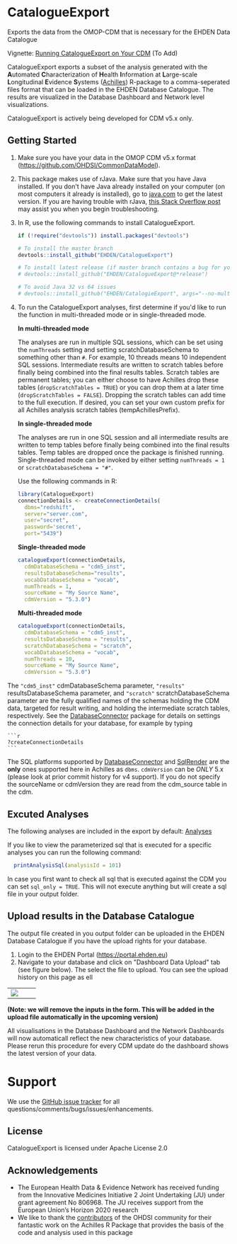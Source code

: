 CatalogueExport
===============
Exports the data from the OMOP-CDM that is necessary for the EHDEN Data Catalogue
 
Vignette: [Running CatalogueExport on Your CDM](https://github.com/EHDEN/CatalogueExport/raw/master/vignettes/RunningCatalogueExport.pdf) (To Add)

CatalogueExport exports a subset of the analysis generated with the **A**utomated **C**haracterization of **H**ealth **I**nformation at **L**arge-scale **L**ongitudinal **E**vidence **S**ystems ([Achilles](https://github,com/OHDSI/Achilles)) R-package to a comma-seperated files format that can be loaded in the EHDEN Database Catalogue. The results are visualized in the Database Dashboard and Network level visualizations.

CatalogueExport is actively being developed for CDM v5.x only.


## Getting Started


1. Make sure you have your data in the OMOP CDM v5.x format
    (https://github.com/OHDSI/CommonDataModel).

2. This package makes use of rJava. Make sure that you have Java installed. If you don't have Java already installed on your computer (on most computers it already is installed), go to [java.com](https://java.com) to get the latest version. If you are having trouble with rJava, [this Stack Overflow post](https://stackoverflow.com/questions/7019912/using-the-rjava-package-on-win7-64-bit-with-r) may assist you when you begin troubleshooting.


3. In R, use the following commands to install CatalogueExport.

    ```r
    if (!require("devtools")) install.packages("devtools")
    
    # To install the master branch
    devtools::install_github("EHDEN/CatalogueExport")
    
    # To install latest release (if master branch contains a bug for you)
    # devtools::install_github("EHDEN/CatalogueExport@*release")  
    
    # To avoid Java 32 vs 64 issues 
    # devtools::install_github("EHDEN/CatalogieExport", args="--no-multiarch")  
    ```

4. To run the CatalogueExport analyses, first determine if you'd like to run the function in multi-threaded mode or in single-threaded mode. 
    
    **In multi-threaded mode**
    
    The analyses are run in multiple SQL sessions, which can be set using the `numThreads` setting and setting scratchDatabaseSchema to something other than `#`. For example, 10 threads means 10 independent SQL sessions. Intermediate results are written to scratch tables before finally being combined into the final results tables. Scratch tables are permanent tables; you can either choose to have Achilles drop these tables (`dropScratchTables = TRUE`) or you can drop them at a later time (`dropScratchTables = FALSE`). Dropping the scratch tables can add time to the full execution. If desired, you can set your own custom prefix for all Achilles analysis scratch tables (tempAchillesPrefix).
    
    **In single-threaded mode**
    
    The analyses are run in one SQL session and all intermediate results are written to temp tables before finally being combined into the final results tables. Temp tables are dropped once the package is finished running. Single-threaded mode can be invoked by either setting `numThreads = 1` or `scratchDatabaseSchema = "#"`.
    
    Use the following commands in R: 
  
    ```r
    library(CatalogueExport)
    connectionDetails <- createConnectionDetails(
      dbms="redshift", 
      server="server.com", 
      user="secret", 
      password='secret', 
      port="5439")
    ```
    
    **Single-threaded mode**
    
    ```r
    catalogueExport(connectionDetails, 
      cdmDatabaseSchema = "cdm5_inst", 
      resultsDatabaseSchema="results",
      vocabDatabaseSchema = "vocab",
      numThreads = 1,
      sourceName = "My Source Name", 
      cdmVersion = "5.3.0")
    ```

    **Multi-threaded mode**
    
    ```r
    catalogueExport(connectionDetails, 
      cdmDatabaseSchema = "cdm5_inst", 
      resultsDatabaseSchema = "results",
      scratchDatabaseSchema = "scratch",
      vocabDatabaseSchema = "vocab",
      numThreads = 10,
      sourceName = "My Source Name", 
      cdmVersion = "5.3.0")
    ```

The `"cdm5_inst"` cdmDatabaseSchema parameter, `"results"` resultsDatabaseSchema parameter, and `"scratch"` scratchDatabaseSchema parameter are the fully qualified names of the schemas holding the CDM data, targeted for result writing, and holding the intermediate scratch tables, respectively. See the [DatabaseConnector](https://github.com/OHDSI/DatabaseConnector) package for details on settings the connection details for your database, for example by typing
      
    ```r
    ?createConnectionDetails
    ```

The SQL platforms supported by [DatabaseConnector](https://github.com/OHDSI/DatabaseConnector) and [SqlRender](https://github.com/OHDSI/SqlRender) are the **only** ones supported here in Achilles as `dbms`. `cdmVersion` can be *ONLY* 5.x (please look at prior commit history for v4 support). If you do not specify the sourceName or cdmVersion they are read from the cdm_source table in the cdm. 

    
## Excuted Analyses

The following analyses are included in the export by default: [Analyses](https://github.com/EHDEN/CatalogueExport/blob/master/inst/csv/analyses/catalogue_analyses_details.csv)

If you like to view the parameterized sql that is executed for a specific analyses you can run the following command:

```r
  printAnalysisSql(analysisId = 101)
```

In case you first want to check all sql that is executed against the CDM you can set `sql_only = TRUE`. This will not execute anything but will create a sql file in your output folder.

## Upload results in the Database Catalogue

The output file created in you output folder can be uploaded in the EHDEN Database Catalogue if you have the upload rights for your database.

1. Login to the EHDEN Portal (https://portal.ehden.eu)
2. Navigate to your database and click on "Dashboard Data Upload" tab (see figure below). The select the file to upload. You can see the upload history on this page as ell
<table>
<tr valign="bottom">
<td width = 50%>
<img src="https://github.com/OHDSI/CohortMethod/raw/master/extras/upload.png"/>
</td>
</table>

**(Note: we will remove the inputs in the form. This will be added in the upload file automatically in the upcoming version)**

All visualisations in the Database Dashboard and the Network Dashboards will now automaticall reflect the new characteristics of your database. Please rerun this procedure for every CDM update do the dashboard shows the latest version of your data.

Support
=======

We use the <a href="https://github.com/EHDEN/CatalogueExport/issues">GitHub issue tracker</a> for all questions/comments/bugs/issues/enhancements.


## License

CatalogueExport is licensed under Apache License 2.0


## Acknowledgements
- The European Health Data & Evidence Network has received funding from the Innovative Medicines Initiative 2 Joint Undertaking (JU) under grant agreement No 806968. The JU receives support from the European Union’s Horizon 2020 research 
- We like to thank the [contributors](https://github.com/OHDSI/Achilles/graphs/contributors) of the OHDSI community for their fantastic work on the Achilles R Package that provides the basis of the code and analysis used in this package

